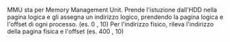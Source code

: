 
MMU sta per Memory Management Unit.
Prende l'istuzione dall'HDD nella pagina logica e gli assegna un indirizzo logico, prendendo la pagina logica e l'offset di ogni processo. (es. 0 , 10)
Per l'indirizzo fisico, rileva l'indirizzo della pagina fisica e l'offset (es. 400 , 10)